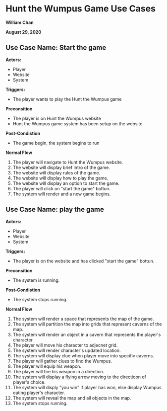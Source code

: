 # Hunt the Wumpus Game Use Cases
**William Chan**

**August 29, 2020**


## Use Case Name: Start the game
**Actors:**
* Player
* Website
* System

**Triggers:**
* The player wants to play the Hunt the Wumpus game

**Preconsition**
* The player is on Hunt the Wumpus website
* Hunt the Wumpus game system has been setup on the website

**Post-Condistion**
* The game begin, the system begins to run

**Normal Flow**

1. The player will navigate to Hunt the Wumpus website.
1. The website will display brief intro of the game. 
1. The website will display rules of the game.
1. The website will display how to play the game.
1. The website will display an option to start the game.  
1. The player will click on "start the game" bottun.  
1. The system will render and a new game begins.

## Use Case Name: play the game
**Actors:**
* Player
* Website
* System

**Triggers:**
* The player is on the website and has clicked "start the game" bottun.

**Preconsition**
* The system is running.

**Post-Condistion**
* The system stops running.

**Normal Flow**

1. The system will render a space that represents the map of the game. 
1. The system will partition the map into grids that represent caverns of the map.
1. The system will render an object in a cavern that represents the player's character.
1. The player will move his character to adjecnet grid.
1. The system will render character's updated location.
1. The system will display clue when player move into specifiv caverns.
1. The player will gather clues to find the Wumpus.  
1. The player will equip his weapon.
1. The player will fire his weapon in a direction. 
1. The system will display a flying arrow moving to the directioon of player's choice. 
1. The system will disply "you win" if player has won, else display Wumpus eating player's character.
1. The system will reveal the map and all objects in the map. 
1. The system stops running. 
 









